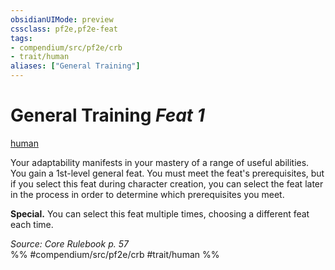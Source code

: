 ```yaml
---
obsidianUIMode: preview
cssclass: pf2e,pf2e-feat
tags:
- compendium/src/pf2e/crb
- trait/human
aliases: ["General Training"]
---
```

# General Training  *Feat 1*  
[human](../../Rules/traits/human.md)  


Your adaptability manifests in your mastery of a range of useful abilities. You gain a 1st-level general feat. You must meet the feat's prerequisites, but if you select this feat during character creation, you can select the feat later in the process in order to determine which prerequisites you meet.

**Special.** You can select this feat multiple times, choosing a different feat each time.

*Source: Core Rulebook p. 57*  
%% #compendium/src/pf2e/crb #trait/human %%